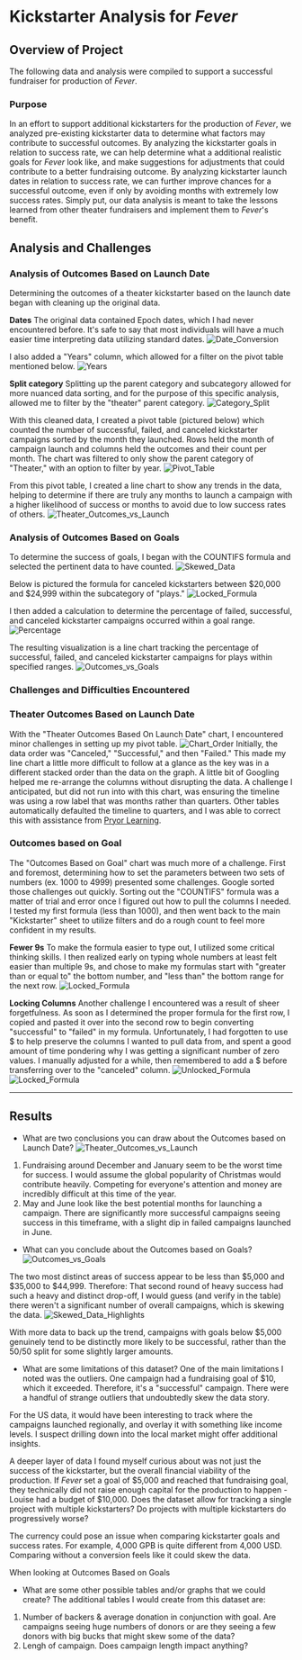 # Kickstarter Analysis for *Fever*

## Overview of Project
The following data and analysis were compiled to support a successful fundraiser for production of *Fever*. 

### Purpose
In an effort to support additional kickstarters for the production of *Fever*, we analyzed pre-existing kickstarter data to determine what factors may contribute to successful outcomes. By analyzing the kickstarter goals in relation to success rate, we can help determine what a additional realistic goals for *Fever* look like, and make suggestions for adjustments that could contribute to a better fundraising outcome. By analyzing kickstarter launch dates in relation to success rate, we can further improve chances for a successful outcome, even if only by avoiding months with extremely low success rates. Simply put, our data analysis is meant to take the lessons learned from other theater fundraisers and implement them to *Fever*'s benefit.   

## Analysis and Challenges

### Analysis of Outcomes Based on Launch Date
Determining the outcomes of a theater kickstarter based on the launch date began with cleaning up the original data.

**Dates**
The original data contained Epoch dates, which I had never encountered before. It's safe to say that most individuals will have a much easier time interpreting data utilizing standard dates.
![Date_Conversion](https://github.com/TRACIE-F/kickstarter_analysis/blob/main/Resources/Date_Conversion.png)

I also added a "Years" column, which allowed for a filter on the pivot table mentioned below.
![Years](https://github.com/TRACIE-F/kickstarter_analysis/blob/main/Resources/Years.png)

**Split category**
Splitting up the parent category and subcategory allowed for more nuanced data sorting, and for the purpose of this specific analysis, allowed me to filter by the "theater" parent category.
![Category_Split](https://github.com/TRACIE-F/kickstarter_analysis/blob/main/Resources/Category_Split.png)

With this cleaned data, I created a pivot table (pictured below) which counted the number of successful, failed, and canceled kickstarter campaigns sorted by the month they launched. Rows held the month of campaign launch and columns held the outcomes and their count per month. The chart was filtered to only show the parent category of "Theater," with an option to filter by year.
![Pivot_Table](https://github.com/TRACIE-F/kickstarter_analysis/blob/main/Resources/Pivot_Table.png)

From this pivot table, I created a line chart to show any trends in the data, helping to determine if there are truly any months to launch a campaign with a higher likelihood of success or months to avoid due to low success rates of others.
![Theater_Outcomes_vs_Launch](https://github.com/TRACIE-F/kickstarter_analysis/blob/main/Resources/Theater_Outcomes_vs_Launch.png)

### Analysis of Outcomes Based on Goals
To determine the success of goals, I began with the COUNTIFS formula and selected the pertinent data to have counted. 
![Skewed_Data](https://github.com/TRACIE-F/kickstarter_analysis/blob/main/Resources/Skewed_Data.png)

Below is pictured the formula for canceled kickstarters between $20,000 and $24,999 within the subcategory of "plays."
![Locked_Formula](https://github.com/TRACIE-F/kickstarter_analysis/blob/main/Resources/Locked%20Formula.png)

I then added a calculation to determine the percentage of failed, successful, and canceled kickstarter campaigns occurred within a goal range.
![Percentage](https://github.com/TRACIE-F/kickstarter_analysis/blob/main/Resources/Percentage.png)

The resulting visualization is a line chart tracking the percentage of successful, failed, and canceled kickstarter campaigns for plays within specified ranges.
![Outcomes_vs_Goals](https://github.com/TRACIE-F/kickstarter_analysis/blob/main/Resources/Outcomes_vs_Goals.png)

### Challenges and Difficulties Encountered
### Theater Outcomes Based on Launch Date
With the "Theater Outcomes Based On Launch Date" chart, I encountered minor challenges in setting up my pivot table.
![Chart_Order](https://github.com/TRACIE-F/kickstarter_analysis/blob/main/Resources/Chart_Order.png)
Initially, the data order was "Canceled," "Successful," and then "Failed." This made my line chart a little more difficult to follow at a glance as the key was in a different stacked order than the data on the graph. A little bit of Googling helped me re-arrange the columns without disrupting the data. 
A challenge I anticipated, but did not run into with this chart, was ensuring the timeline was using a row label that was months rather than quarters. Other tables automatically defaulted the timeline to quarters, and I was able to correct this with assistance from [Pryor Learning](https://www.pryor.com/blog/grouping-excel-pivottable-data-by-month/).

### Outcomes based on Goal
The "Outcomes Based on Goal" chart was much more of a challenge. First and foremost, determining how to set the parameters between two sets of numbers (ex. 1000 to 4999) presented some challenges. Google sorted those challenges out quickly. Sorting out the "COUNTIFS" formula was a matter of trial and error once I figured out how to pull the columns I needed. I tested my first formula (less than 1000), and then went back to the main "Kickstarter" sheet to utilize filters and do a rough count to feel more confident in my results.

**Fewer 9s**
To make the formula easier to type out, I utilized some critical thinking skills. I then realized early on typing whole numbers at least felt easier than multiple 9s, and chose to make my formulas start with "greater than or equal to" the bottom number, and "less than" the bottom range for the next row.
![Locked_Formula](https://github.com/TRACIE-F/kickstarter_analysis/blob/main/Resources/Locked%20Formula.png)

**Locking Columns**
Another challenge I encountered was a result of sheer forgetfulness. As soon as I determined the proper formula for the first row, I copied and pasted it over into the second row to begin converting "successful" to "failed" in my formula. Unfortunately, I had forgotten to use $ to help preserve the columns I wanted to pull data from, and spent a good amount of time pondering why I was getting a significant number of zero values. I manually adjusted for a while, then remembered to add a $ before transferring over to the "canceled" column.
![Unlocked_Formula](https://github.com/TRACIE-F/kickstarter_analysis/blob/main/Resources/Unlocked_Formula.png)
![Locked_Formula](https://github.com/TRACIE-F/kickstarter_analysis/blob/main/Resources/Locked%20Formula.png)

---
## Results

- What are two conclusions you can draw about the Outcomes based on Launch Date?
![Theater_Outcomes_vs_Launch](https://github.com/TRACIE-F/kickstarter_analysis/blob/main/Resources/Theater_Outcomes_vs_Launch.png)

1. Fundraising around December and January seem to be the worst time for success. I would assume the global popularity of Christmas would contribute heavily. Competing for everyone's attention and money are incredibly difficult at this time of the year.
2. May and June look like the best potential months for launching a campaign. There are significantly more successful campaigns seeing success in this timeframe, with a slight dip in failed campaigns launched in June.

- What can you conclude about the Outcomes based on Goals?
![Outcomes_vs_Goals](https://github.com/TRACIE-F/kickstarter_analysis/blob/main/Resources/Outcomes_vs_Goals.png)

The two most distinct areas of success appear to be less than $5,000 and $35,000 to $44,999. Therefore:
That second round of heavy success had such a heavy and distinct drop-off, I would guess (and verify in the table) there weren't a significant number of overall campaigns, which is skewing the data.
![Skewed_Data_Highlights](https://github.com/TRACIE-F/kickstarter_analysis/blob/main/Resources/Skewed_Data_Highlights.png)

With more data to back up the trend, campaigns with goals below $5,000 genuinely tend to be distinctly more likely to be successful, rather than the 50/50 split for some slightly larger amounts. 

- What are some limitations of this dataset?
One of the main limitations I noted was the outliers. One campaign had a fundraising goal of $10, which it exceeded. Therefore, it's a "successful" campaign. There were a handful of strange outliers that undoubtedly skew the data story. 

For the US data, it would have been interesting to track where the campaigns launched regionally, and overlay it with something like income levels. I suspect drilling down into the local market might offer additional insights.

A deeper layer of data I found myself curious about was not just the success of the kickstarter, but the overall financial viability of the production. If *Fever* set a goal of $5,000 and reached that fundraising goal, they technically did not raise enough capital for the production to happen - Louise had a budget of $10,000. Does the dataset allow for tracking a single project with multiple kickstarters? Do projects with multiple kickstarters do progressively worse?

The currency could pose an issue when comparing kickstarter goals and success rates. For example, 4,000 GPB is quite different from 4,000 USD. Comparing without a conversion feels like it could skew the data.

When looking at Outcomes Based on Goals

- What are some other possible tables and/or graphs that we could create?
The additional tables I would create from this dataset are:
1. Number of backers & average donation in conjunction with goal. Are campaigns seeing huge numbers of donors or are they seeing a few donors with big bucks that might skew some of the data?
2. Lengh of campaign. Does campaign length impact anything?

